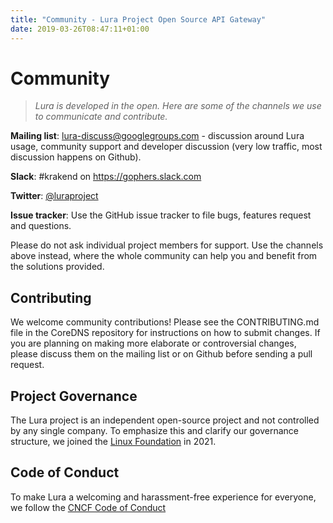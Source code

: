 ```yaml
---
title: "Community - Lura Project Open Source API Gateway"
date: 2019-03-26T08:47:11+01:00
---
```


# Community

>_Lura is developed in the open. Here are some of the channels we use to communicate and contribute._

**Mailing list**: lura-discuss@googlegroups.com - discussion around Lura usage, community support and developer discussion (very low traffic, most discussion happens on Github).

**Slack**: #krakend on https://gophers.slack.com

**Twitter**: [@luraproject](https://twitter.com/luraproject)

**Issue tracker**: Use the GitHub issue tracker to file bugs, features request and questions.

Please do not ask individual project members for support. Use the channels above instead, where the whole community can help you and benefit from the solutions provided.

## Contributing
We welcome community contributions! Please see the CONTRIBUTING.md file in the CoreDNS repository for instructions on how to submit changes. If you are planning on making more elaborate or controversial changes, please discuss them on the mailing list or on Github before sending a pull request.

## Project Governance
The Lura project is an independent open-source project and not controlled by any single company. To emphasize this and clarify our governance structure, we joined the [Linux Foundation](https://linuxfoundation.org/) in 2021.

## Code of Conduct
To make Lura a welcoming and harassment-free experience for everyone, we follow the [CNCF Code of Conduct](https://github.com/cncf/foundation/blob/master/code-of-conduct.md)

